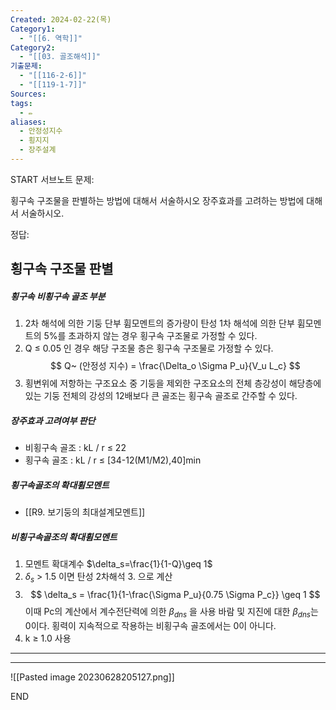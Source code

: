 ```yaml
---
Created: 2024-02-22(목)
Category1:
  - "[[6. 역학]]"
Category2:
  - "[[03. 골조해석]]"
기출문제:
  - "[[116-2-6]]"
  - "[[119-1-7]]"
Sources: 
tags:
  - ✏️
aliases:
  - 안정성지수
  - 횡지지
  - 장주설계
---
```

START
서브노트
문제:  

횡구속 구조물을 판별하는 방법에 대해서 서술하시오
장주효과를 고려하는 방법에 대해서 서술하시오.

정답: 

## 횡구속 구조물 판별
##### 횡구속 비횡구속 골조 부분
1. 2차 해석에 의한 기둥 단부 휨모멘트의 증가량이 탄성 1차 해석에 의한 단부 휨모멘트의 5%를 초과하지 않는 경우 횡구속 구조물로 가정할 수 있다.
2. Q ≤ 0.05 인 경우 해당 구조물 층은 횡구속 구조물로 가정할 수 있다.
   $$ Q~ (안정성 지수) = \frac{\Delta_o \Sigma P_u}{V_u L_c} $$
3. 횡변위에 저항하는 구조요소 중 기둥을 제외한 구조요소의 전체 층강성이 해당층에 있는 기둥 전체의 강성의 12배보다 큰 골조는 횡구속 골조로 간주할 수 있다.

##### 장주효과 고려여부 판단
- 비횡구속 골조 : kL / r ≤ 22
- 횡구속 골조 : kL / r ≤ [34-12(M1/M2),40]min

##### 횡구속골조의 확대휨모멘트
- [[R9. 보기둥의 최대설계모멘트]]
##### 비횡구속골조의 확대휨모멘트
1. 모멘트 확대계수 $\delta_s=\frac{1}{1-Q}\geq 1$ 
2. $\delta_s$ > 1.5 이면 탄성 2차해석 3. 으로 계산
3. $$ \delta_s = \frac{1}{1-\frac{\Sigma P_u}{0.75 \Sigma P_c}} \geq 1 $$
   이때 Pc의 계산에서 계수전단력에 의한 $\beta_{dns}$ 을 사용
   바람 및 지진에 대한 $\beta_{dns}$는 0이다. 횡력이 지속적으로 작용하는 비횡구속 골조에서는 0이 아니다.
4.  k ≥ 1.0 사용
***
***
![[Pasted image 20230628205127.png]]
<!--ID: 1687954201669-->
END

